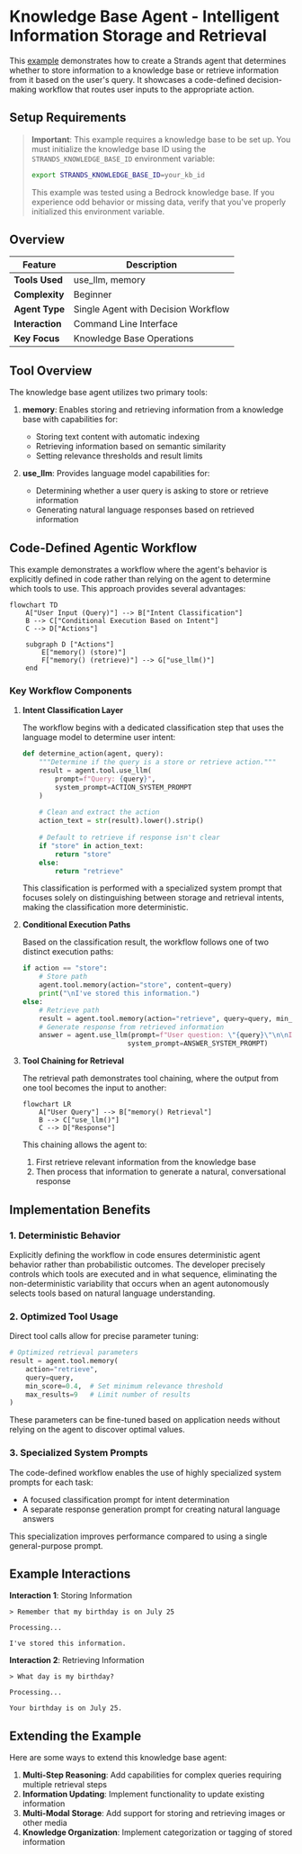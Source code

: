 # Knowledge Base Agent - Intelligent Information Storage and Retrieval

This [example](https://github.com/strand-agents/docs/blob/main/docs/examples/python/knowledge_base_agent.py) demonstrates how to create a Strands agent that determines whether to store information to a knowledge base or retrieve information from it based on the user's query. It showcases a code-defined decision-making workflow that routes user inputs to the appropriate action.

## Setup Requirements

> **Important**: This example requires a knowledge base to be set up. You must initialize the knowledge base ID using the `STRANDS_KNOWLEDGE_BASE_ID` environment variable:
>
> ```bash
> export STRANDS_KNOWLEDGE_BASE_ID=your_kb_id
> ```
>
> This example was tested using a Bedrock knowledge base. If you experience odd behavior or missing data, verify that you've properly initialized this environment variable.

## Overview

| Feature            | Description                            |
| ------------------ | -------------------------------------- |
| **Tools Used**     | use_llm, memory                        |
| **Complexity**     | Beginner                               |
| **Agent Type**     | Single Agent with Decision Workflow    |
| **Interaction**    | Command Line Interface                 |
| **Key Focus**      | Knowledge Base Operations              |

## Tool Overview

The knowledge base agent utilizes two primary tools:

1. **memory**: Enables storing and retrieving information from a knowledge base with capabilities for:

    - Storing text content with automatic indexing
    - Retrieving information based on semantic similarity
    - Setting relevance thresholds and result limits

2. **use_llm**: Provides language model capabilities for:

    - Determining whether a user query is asking to store or retrieve information
    - Generating natural language responses based on retrieved information

## Code-Defined Agentic Workflow

This example demonstrates a workflow where the agent's behavior is explicitly defined in code rather than relying on the agent to determine which tools to use. This approach provides several advantages:

```mermaid
flowchart TD
    A["User Input (Query)"] --> B["Intent Classification"]
    B --> C["Conditional Execution Based on Intent"]
    C --> D["Actions"]
    
    subgraph D ["Actions"]
        E["memory() (store)"] 
        F["memory() (retrieve)"] --> G["use_llm()"]
    end
```

### Key Workflow Components

1. **Intent Classification Layer**
   
   The workflow begins with a dedicated classification step that uses the language model to determine user intent:

   ```python
   def determine_action(agent, query):
       """Determine if the query is a store or retrieve action."""
       result = agent.tool.use_llm(
           prompt=f"Query: {query}",
           system_prompt=ACTION_SYSTEM_PROMPT
       )
       
       # Clean and extract the action
       action_text = str(result).lower().strip()
       
       # Default to retrieve if response isn't clear
       if "store" in action_text:
           return "store"
       else:
           return "retrieve"
   ```

   This classification is performed with a specialized system prompt that focuses solely on distinguishing between storage and retrieval intents, making the classification more deterministic.

2. **Conditional Execution Paths**

   Based on the classification result, the workflow follows one of two distinct execution paths:

   ```python
   if action == "store":
       # Store path
       agent.tool.memory(action="store", content=query)
       print("\nI've stored this information.")
   else:
       # Retrieve path
       result = agent.tool.memory(action="retrieve", query=query, min_score=0.4, max_results=9)
       # Generate response from retrieved information
       answer = agent.use_llm(prompt=f"User question: \"{query}\"\n\nInformation from knowledge base:\n{result_str}...",
                             system_prompt=ANSWER_SYSTEM_PROMPT)
   ```

3. **Tool Chaining for Retrieval**

   The retrieval path demonstrates tool chaining, where the output from one tool becomes the input to another:

   ```mermaid
   flowchart LR
       A["User Query"] --> B["memory() Retrieval"]
       B --> C["use_llm()"]
       C --> D["Response"]
   ```

   This chaining allows the agent to:

   1. First retrieve relevant information from the knowledge base
   2. Then process that information to generate a natural, conversational response

## Implementation Benefits

### 1. Deterministic Behavior

Explicitly defining the workflow in code ensures deterministic agent behavior rather than probabilistic outcomes. The developer precisely controls which tools are executed and in what sequence, eliminating the non-deterministic variability that occurs when an agent autonomously selects tools based on natural language understanding.

### 2. Optimized Tool Usage

Direct tool calls allow for precise parameter tuning:

```python
# Optimized retrieval parameters
result = agent.tool.memory(
    action="retrieve", 
    query=query,
    min_score=0.4,  # Set minimum relevance threshold
    max_results=9   # Limit number of results
)
```

These parameters can be fine-tuned based on application needs without relying on the agent to discover optimal values.

### 3. Specialized System Prompts

The code-defined workflow enables the use of highly specialized system prompts for each task:

- A focused classification prompt for intent determination
- A separate response generation prompt for creating natural language answers

This specialization improves performance compared to using a single general-purpose prompt.

## Example Interactions

**Interaction 1**: Storing Information

```
> Remember that my birthday is on July 25

Processing...

I've stored this information.
```

**Interaction 2**: Retrieving Information

```
> What day is my birthday?

Processing...

Your birthday is on July 25.
```

## Extending the Example

Here are some ways to extend this knowledge base agent:

1. **Multi-Step Reasoning**: Add capabilities for complex queries requiring multiple retrieval steps
2. **Information Updating**: Implement functionality to update existing information
3. **Multi-Modal Storage**: Add support for storing and retrieving images or other media
4. **Knowledge Organization**: Implement categorization or tagging of stored information
